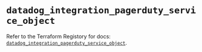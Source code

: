 # `datadog_integration_pagerduty_service_object`

Refer to the Terraform Registory for docs: [`datadog_integration_pagerduty_service_object`](https://www.terraform.io/docs/providers/datadog/r/integration_pagerduty_service_object).
